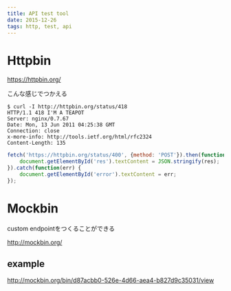 ```yaml
---
title: API test tool 
date: 2015-12-26
tags: http, test, api
---
```





# Httpbin


<https://httpbin.org/>


こんな感じでつかえる

```curl
$ curl -I http://httpbin.org/status/418
HTTP/1.1 418 I'M A TEAPOT
Server: nginx/0.7.67
Date: Mon, 13 Jun 2011 04:25:38 GMT
Connection: close
x-more-info: http://tools.ietf.org/html/rfc2324
Content-Length: 135
```

```js
fetch('https://httpbin.org/status/400', {method: 'POST'}).then(function(res) {
    document.getElementById('res').textContent = JSON.stringify(res);
}).catch(function(err) {
    document.getElementById('error').textContent = err;
});
```


# Mockbin

custom endpointをつくることができる

http://mockbin.org/


## example

<http://mockbin.org/bin/d87acbb0-526e-4d66-aea4-b827d9c35031/view>
